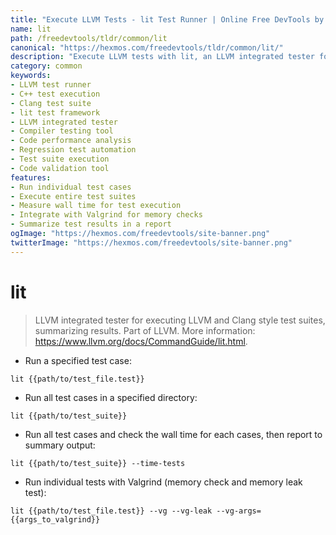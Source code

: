 ```yaml
---
title: "Execute LLVM Tests - lit Test Runner | Online Free DevTools by Hexmos"
name: lit
path: /freedevtools/tldr/common/lit
canonical: "https://hexmos.com/freedevtools/tldr/common/lit/"
description: "Execute LLVM tests with lit, an LLVM integrated tester for efficient code testing. Automate test suites and analyze results. Free online tool, no registration required."
category: common
keywords:
- LLVM test runner
- C++ test execution
- Clang test suite
- lit test framework
- LLVM integrated tester
- Compiler testing tool
- Code performance analysis
- Regression test automation
- Test suite execution
- Code validation tool
features:
- Run individual test cases
- Execute entire test suites
- Measure wall time for test execution
- Integrate with Valgrind for memory checks
- Summarize test results in a report
ogImage: "https://hexmos.com/freedevtools/site-banner.png"
twitterImage: "https://hexmos.com/freedevtools/site-banner.png"
---
```


# lit

> LLVM integrated tester for executing LLVM and Clang style test suites, summarizing results.
> Part of LLVM.
> More information: <https://www.llvm.org/docs/CommandGuide/lit.html>.

- Run a specified test case:

`lit {{path/to/test_file.test}}`

- Run all test cases in a specified directory:

`lit {{path/to/test_suite}}`

- Run all test cases and check the wall time for each cases, then report to summary output:

`lit {{path/to/test_suite}} --time-tests`

- Run individual tests with Valgrind (memory check and memory leak test):

`lit {{path/to/test_file.test}} --vg --vg-leak --vg-args={{args_to_valgrind}}`
